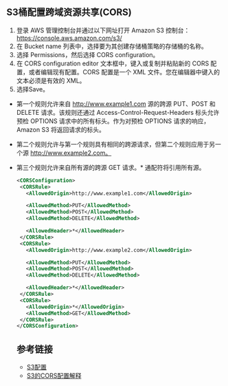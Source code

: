 ## S3桶配置跨域资源共享(CORS)
1. 登录 AWS 管理控制台并通过以下网址打开 Amazon S3 控制台：https://console.aws.amazon.com/s3/
2. 在 Bucket name 列表中，选择要为其创建存储桶策略的存储桶的名称。
3. 选择 Permissions，然后选择 CORS configuration。
4. 在 CORS configuration editor 文本框中，键入或复制并粘贴新的 CORS 配置，或者编辑现有配置。CORS 配置是一个 XML 文件。您在编辑器中键入的文本必须是有效的 XML。
5. 选择Save。
- 第一个规则允许来自 http://www.example1.com 源的跨源 PUT、POST 和 DELETE 请求。该规则还通过 Access-Control-Request-Headers 标头允许预检 OPTIONS 请求中的所有标头。作为对预检 OPTIONS 请求的响应，Amazon S3 将返回请求的标头。
- 第二个规则允许与第一个规则具有相同的跨源请求，但第二个规则应用于另一个源 http://www.example2.com。
- 第三个规则允许来自所有源的跨源 GET 请求。* 通配符将引用所有源。
  ```xml
  <CORSConfiguration>
   <CORSRule>
     <AllowedOrigin>http://www.example1.com</AllowedOrigin>
  
     <AllowedMethod>PUT</AllowedMethod>
     <AllowedMethod>POST</AllowedMethod>
     <AllowedMethod>DELETE</AllowedMethod>
  
     <AllowedHeader>*</AllowedHeader>
   </CORSRule>
   <CORSRule>
     <AllowedOrigin>http://www.example2.com</AllowedOrigin>
  
     <AllowedMethod>PUT</AllowedMethod>
     <AllowedMethod>POST</AllowedMethod>
     <AllowedMethod>DELETE</AllowedMethod>
  
     <AllowedHeader>*</AllowedHeader>
   </CORSRule>
   <CORSRule>
     <AllowedOrigin>*</AllowedOrigin>
     <AllowedMethod>GET</AllowedMethod>
   </CORSRule>
  </CORSConfiguration>
  ```

  ## 参考链接
  - [S3配置](https://docs.aws.amazon.com/zh_cn/AmazonS3/latest/user-guide/add-cors-configuration.html)
  - [S3的CORS配置解释](https://docs.aws.amazon.com/zh_cn/AmazonS3/latest/dev/cors.html#how-do-i-enable-cors)